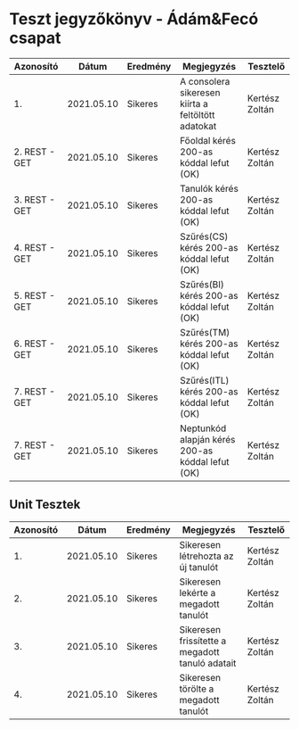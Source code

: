 # Teszt jegyzőkönyv - Ádám&Fecó csapat

|Azonosító | Dátum | Eredmény | Megjegyzés | Tesztelő|
|----------|-------|----------|------------|---------|
| 1. | 2021.05.10 | Sikeres | A consolera sikeresen kiírta a feltöltött adatokat | Kertész Zoltán
| 2. REST - GET | 2021.05.10 | Sikeres | Főoldal kérés 200-as kóddal lefut (OK) | Kertész Zoltán
| 3. REST - GET | 2021.05.10 | Sikeres | Tanulók kérés 200-as kóddal lefut (OK) | Kertész Zoltán
| 4. REST - GET | 2021.05.10 | Sikeres | Szűrés(CS) kérés 200-as kóddal lefut (OK) | Kertész Zoltán
| 5. REST - GET | 2021.05.10 | Sikeres | Szűrés(BI) kérés 200-as kóddal lefut (OK) | Kertész Zoltán
| 6. REST - GET | 2021.05.10 | Sikeres | Szűrés(TM) kérés 200-as kóddal lefut (OK) | Kertész Zoltán
| 7. REST - GET | 2021.05.10 | Sikeres | Szűrés(ITL) kérés 200-as kóddal lefut (OK) | Kertész Zoltán
| 7. REST - GET | 2021.05.10 | Sikeres | Neptunkód alapján kérés 200-as kóddal lefut (OK) | Kertész Zoltán

## Unit Tesztek
|Azonosító | Dátum | Eredmény | Megjegyzés | Tesztelő|
|----------|-------|----------|------------|---------|
| 1. | 2021.05.10 | Sikeres | Sikeresen létrehozta az új tanulót | Kertész Zoltán
| 2. | 2021.05.10 | Sikeres | Sikeresen lekérte a megadott tanulót | Kertész Zoltán
| 3. | 2021.05.10 | Sikeres | Sikeresen frissítette a megadott tanuló adatait | Kertész Zoltán
| 4. | 2021.05.10 | Sikeres | Sikeresen törölte a megadott tanulót | Kertész Zoltán